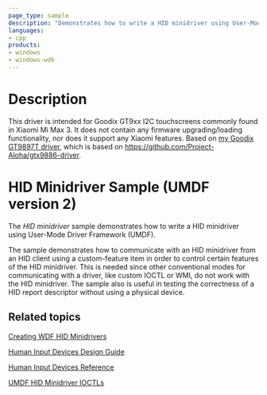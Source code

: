 ```yaml
---
page_type: sample
description: "Demonstrates how to write a HID minidriver using User-Mode Driver Framework (UMDF)."
languages:
- cpp
products:
- windows
- windows-wdk
---
```


# Description

This driver is intended for Goodix GT9xx I2C touchscreens commonly found in Xiaomi Mi Max 3. It does not contain any firmware upgrading/loading functionality, nor does it support any Xiaomi features.
Based on [my Goodix GT9897T driver](https://github.com/AistopGit/GT9897T-Windows-driver), which is based on https://github.com/Project-Aloha/gtx9886-driver.

# HID Minidriver Sample (UMDF version 2)

The *HID minidriver* sample demonstrates how to write a HID minidriver using User-Mode Driver Framework (UMDF).

The sample demonstrates how to communicate with an HID minidriver from an HID client using a custom-feature item in order to control certain features of the HID minidriver. This is needed since other conventional modes for communicating with a driver, like custom IOCTL or WMI, do not work with the HID minidriver. The sample also is useful in testing the correctness of a HID report descriptor without using a physical device.

## Related topics

[Creating WDF HID Minidrivers](https://docs.microsoft.com/windows-hardware/drivers/wdf/creating-umdf-hid-minidrivers)

[Human Input Devices Design Guide](https://docs.microsoft.com/windows-hardware/drivers/hid/)

[Human Input Devices Reference](https://docs.microsoft.com/windows-hardware/drivers/ddi/content/_hid/)

[UMDF HID Minidriver IOCTLs](https://docs.microsoft.com/windows-hardware/drivers/ddi/content/hidport/)
